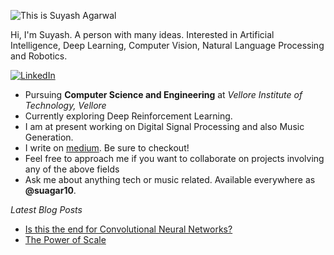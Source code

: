 ![This is Suyash Agarwal](https://raw.githubusercontent.com/suagar10/suagar10/master/GitHub_profile.jpg)

Hi, I'm Suyash. A person with many ideas. Interested in Artificial Intelligence, Deep Learning, Computer Vision, Natural Language Processing and Robotics. 

[![LinkedIn](https://img.shields.io/badge/LinkedIn-Suyash%20Agarwal-blue?style=for-the-badge&logo=linkedin)](https://linkedin.com/in/suagar10)
- Pursuing **Computer Science and Engineering** at *Vellore Institute of Technology, Vellore*
- Currently exploring Deep Reinforcement Learning. 
- I am at present working on Digital Signal Processing and also Music Generation. 
- I write on [medium](https://suagar10.medium.com). Be sure to checkout!
- Feel free to approach me if you want to collaborate on projects involving any of the above fields
- Ask me about anything tech or music related. Available everywhere as **@suagar10**.

*Latest Blog Posts*

* [Is this the end for Convolutional Neural Networks?](https://medium.com/@suagar10/is-this-the-end-for-convolutional-neural-networks-6f944dccc2e9)
* [The Power of Scale](https://suagar10.medium.com/the-power-of-scale-e70971f6264a)
